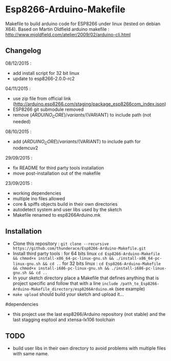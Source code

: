 # Esp8266-Arduino-Makefile
Makefile to build arduino code for ESP8266 under linux (tested on debian X64).
Based on Martin Oldfield arduino makefile : http://www.mjoldfield.com/atelier/2009/02/arduino-cli.html

## Changelog
08/12/2015 :
- add install script for 32 bit linux
- update to esp8266-2.0.0-rc2

04/11/2015 :
- use zip file from official link (http://arduino.esp8266.com/staging/package_esp8266com_index.json)
- ESP8266 git submodule removed
- remove $(ARDUINO_CORE)/variants/$(VARIANT) to include path (not needed)

08/10/2015 : 
- add $(ARDUINO_CORE)/variants/$(VARIANT) to include path for nodemcuv2

29/09/2015 : 
- fix README for third party tools installation
- move post-installation out of the makefile

23/09/2015 : 
- working dependencies
- multiple ino files allowed
- core & spiffs objects build in their own directories
- autodetect system and user libs used by the sketch
- Makefile renamed to esp8266Arduino.mk

## Installation
- Clone this repository : `git clone --recursive https://github.com/thunderace/Esp8266-Arduino-Makefile.git`
- Install third party tools : for 64 bits linux `cd Esp8266-Arduino-Makefile && chmod+x install-x86_64-pc-linux-gnu.sh && ./install-x86_64-pc-linux-gnu.sh && cd ..` 
                              for 32 bits linux : `cd Esp8266-Arduino-Makefile && chmod+x install-i686-pc-linux-gnu.sh && ./install-i686-pc-linux-gnu.sh && cd ..` 
- In your sketch directory place a Makefile that defines anything that is project specific and follow that with a line `include /path_to_Esp8266-Arduino-Makefile_directory/esp8266Arduino.mk` (see example)
- `make upload` should build your sketch and upload it...

#dependencies
- this project use the last esp8266/Arduino repository (not stable) and the last stagging esptool and xtensa-lx106 toolchain

## TODO
- build user libs in their own directory to avoid problems with multiple files with same name.



